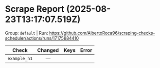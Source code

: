 # Scrape Report (2025-08-23T13:17:07.519Z)

Group: `default`  |  Run: https://github.com/AlbertoRoca96/scraping-checks-scheduler/actions/runs/17175884410

| Check | Changed | Keys | Error |
|---|:---:|:--|:--|
| `example_h1` | — |  |  |
